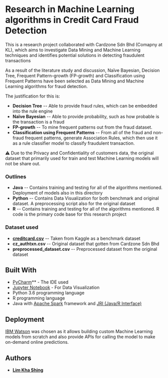 # Research in Machine Learning algorithms in Credit Card Fraud Detection

This is a research project collaborated with Cardzone Sdn Bhd (Comapny at KL), which aims to investigate Data Mining and Machine Learning techniques and identifies potential solutions in detecting fraudulent transactions

As a result of the literature study and discussion, Naïve Bayesian, Decision Tree, Frequent Pattern-growth (FP-growth) and Classification using Frequent Patterns have been selected as Data Mining and Machine Learning algorithms for fraud detection. 

The justification for this is:
* **Decision Tree** -- Able to provide fraud rules, which can be embedded into the rule engine
* **Naïve Bayesian** -- Able to provide probability, such as how probable is the transaction is a fraud
* **FP-growth** -- To mine frequent patterns out from the fraud dataset. 
* **Classification using Frequent Patterns** -- From all of the fraud and non-fraud frequent patterns, generate Association Rules, which then use it as a rule classifier model to classify fraudulent transaction. 

:warning: Due to the Privacy and Confidentiality of customers data, the original dataset that primarily used for train and test Machine Learning models will not be share out. 

### Outlines
* **Java**  -- Contains training and testing for all of the algorithms mentioned. Deployment of models also in this directory
* **Python** -- Contains Data Visualization for both benchmark and original dataset. A preprocessing script also for the original dataset
* **R** --  Contains training and testing for all of the algorithms mentioned. R code is the primary code base for this research project

### Dataset used
* **[creditcard.csv](https://www.kaggle.com/mlg-ulb/creditcardfraud)** -- Taken from Kaggle as a benchmark dataset
* **cz_authtxn.csv** -- Original dataset that gotten from Cardzone Sdn Bhd
* **preprocessed_dataset.csv** -- Preprocessed dataset from the original dataset

## Built With
* [PyCharm](https://www.jetbrains.com/pycharm/)** - The IDE used
* [Jupyter Notebook](https://jupyter.org/) - For Data Visualization
* Python 3.6 programming language
* R programming language
* Java with [Apache Spark](https://spark.apache.org/) framework and [JRI (Java/R Interface)](http://www.rforge.net/JRI/) 

## Deployment
[IBM Watson](https://www.ibm.com/watson) was chosen as it allows building custom Machine Learning models from scratch and also provide APIs for calling the model to make on-demand online predictions.

## Authors
* [**Lim Kha Shing**](https://www.linkedin.com/in/lim-kha-shing-836a24120/)
